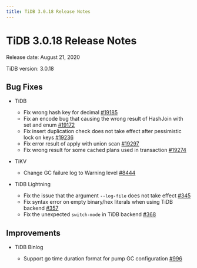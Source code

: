 ```yaml
---
title: TiDB 3.0.18 Release Notes
---
```


# TiDB 3.0.18 Release Notes

Release date: August 21, 2020

TiDB version: 3.0.18

## Bug Fixes

+ TiDB

    - Fix wrong hash key for decimal [#19185](https://github.com/pingcap/tidb/pull/19185)
    - Fix an encode bug that causing the wrong result of HashJoin with set and enum [#19172](https://github.com/pingcap/tidb/pull/19172)
    - Fix insert duplication check does not take effect after pessimistic lock on keys [#19236](https://github.com/pingcap/tidb/pull/19236)
    - Fix error result of apply with union scan [#19297](https://github.com/pingcap/tidb/pull/19297)
    - Fix wrong result for some cached plans used in transaction [#19274](https://github.com/pingcap/tidb/pull/19274)

+ TiKV

    - Change GC failure log to Warning level [#8444](https://github.com/tikv/tikv/pull/8444)

+ TiDB Lightning

    - Fix the issue that the argument `--log-file` does not take effect [#345](https://github.com/pingcap/tidb-lightning/pull/345)
    - Fix syntax error on empty binary/hex literals when using TiDB backend [#357](https://github.com/pingcap/tidb-lightning/pull/357)
    - Fix the unexpected `switch-mode` in TiDB backend [#368](https://github.com/pingcap/tidb-lightning/pull/368)

## Improvements

+ TiDB Binlog

    - Support go time duration format for pump GC configuration [#996](https://github.com/pingcap/tidb-binlog/pull/996)
